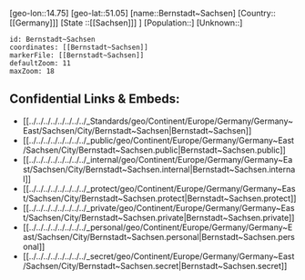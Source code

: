 ﻿---
location: [51.05,14.75]
mapzoom: [7,12] 
mapmarker: city 
type: City
tags:
- geo/City


SpocWebEntityId: 29141
isDeleted: false
confidential: public

---
[geo-lon::14.75]
[geo-lat::51.05]
[name::Bernstadt~Sachsen]
[Country::[[Germany]]]
[State ::[[Sachsen]]] ]
[Population::]
[Unknown::]


```leaflet
id: Bernstadt~Sachsen
coordinates: [[Bernstadt~Sachsen]]
markerFile: [[Bernstadt~Sachsen]]
defaultZoom: 11 
maxZoom: 18
```


## Confidential Links & Embeds: 
- [[../../../../../../../../_Standards/geo/Continent/Europe/Germany/Germany~East/Sachsen/City/Bernstadt~Sachsen|Bernstadt~Sachsen]] 
- [[../../../../../../../../_public/geo/Continent/Europe/Germany/Germany~East/Sachsen/City/Bernstadt~Sachsen.public|Bernstadt~Sachsen.public]] 
- [[../../../../../../../../_internal/geo/Continent/Europe/Germany/Germany~East/Sachsen/City/Bernstadt~Sachsen.internal|Bernstadt~Sachsen.internal]] 
- [[../../../../../../../../_protect/geo/Continent/Europe/Germany/Germany~East/Sachsen/City/Bernstadt~Sachsen.protect|Bernstadt~Sachsen.protect]] 
- [[../../../../../../../../_private/geo/Continent/Europe/Germany/Germany~East/Sachsen/City/Bernstadt~Sachsen.private|Bernstadt~Sachsen.private]] 
- [[../../../../../../../../_personal/geo/Continent/Europe/Germany/Germany~East/Sachsen/City/Bernstadt~Sachsen.personal|Bernstadt~Sachsen.personal]] 
- [[../../../../../../../../_secret/geo/Continent/Europe/Germany/Germany~East/Sachsen/City/Bernstadt~Sachsen.secret|Bernstadt~Sachsen.secret]] 
